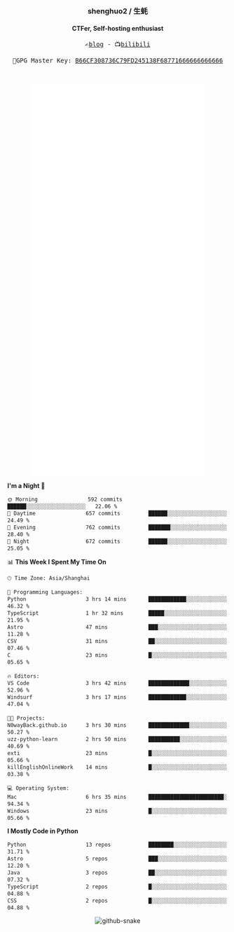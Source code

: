 <h3 align="center"> shenghuo2 / 生蚝 </h3>
<h4 align="center" >CTFer, Self-hosting enthusiast</h3>


<p align="center">
  <samp>
    ✍️<a href="https://blog.shenghuo2.top/">blog</a> -
    📺<a href="https://space.bilibili.com/85894935">bilibili</a>
  </samp>
</p>
<p align="center">
  <samp>
     🔐GPG Master Key: <a align="center" href="https://github.com/shenghuo2.gpg">B66CF308736C79FD245138F68771666666666666</a>
  </samp>
</p>
<br>
<p align="center">
  <a href="https://github.com/shenghuo2">
    <img width="400" align="top" src="https://github.com/shenghuo2/shenghuo2/blob/main/metrics.left.svg" />
  </a>
  <a href="https://github.com/shenghuo2">
    <img width="400" align="top" src="https://github.com/shenghuo2/shenghuo2/blob/main/metrics.right.svg" />
  </a>
</p>


<!--START_SECTION:waka-->
**I'm a Night 🦉** 

```text
🌞 Morning                592 commits         ██████░░░░░░░░░░░░░░░░░░░   22.06 % 
🌆 Daytime                657 commits         ██████░░░░░░░░░░░░░░░░░░░   24.49 % 
🌃 Evening                762 commits         ███████░░░░░░░░░░░░░░░░░░   28.40 % 
🌙 Night                  672 commits         ██████░░░░░░░░░░░░░░░░░░░   25.05 % 
```


📊 **This Week I Spent My Time On** 

```text
🕑︎ Time Zone: Asia/Shanghai

💬 Programming Languages: 
Python                   3 hrs 14 mins       ████████████░░░░░░░░░░░░░   46.32 % 
TypeScript               1 hr 32 mins        █████░░░░░░░░░░░░░░░░░░░░   21.95 % 
Astro                    47 mins             ███░░░░░░░░░░░░░░░░░░░░░░   11.28 % 
CSV                      31 mins             ██░░░░░░░░░░░░░░░░░░░░░░░   07.46 % 
C                        23 mins             █░░░░░░░░░░░░░░░░░░░░░░░░   05.65 % 

🔥 Editors: 
VS Code                  3 hrs 42 mins       █████████████░░░░░░░░░░░░   52.96 % 
Windsurf                 3 hrs 17 mins       ████████████░░░░░░░░░░░░░   47.04 % 

🐱‍💻 Projects: 
N0wayBack.github.io      3 hrs 30 mins       █████████████░░░░░░░░░░░░   50.27 % 
uzz-python-learn         2 hrs 50 mins       ██████████░░░░░░░░░░░░░░░   40.69 % 
exti                     23 mins             █░░░░░░░░░░░░░░░░░░░░░░░░   05.66 % 
killEnglishOnlineWork    14 mins             █░░░░░░░░░░░░░░░░░░░░░░░░   03.38 % 

💻 Operating System: 
Mac                      6 hrs 35 mins       ████████████████████████░   94.34 % 
Windows                  23 mins             █░░░░░░░░░░░░░░░░░░░░░░░░   05.66 % 
```

**I Mostly Code in Python** 

```text
Python                   13 repos            ████████░░░░░░░░░░░░░░░░░   31.71 % 
Astro                    5 repos             ███░░░░░░░░░░░░░░░░░░░░░░   12.20 % 
Java                     3 repos             ██░░░░░░░░░░░░░░░░░░░░░░░   07.32 % 
TypeScript               2 repos             █░░░░░░░░░░░░░░░░░░░░░░░░   04.88 % 
CSS                      2 repos             █░░░░░░░░░░░░░░░░░░░░░░░░   04.88 % 
```




<!--END_SECTION:waka-->


<div align="center">
  <picture>
    <source media="(prefers-color-scheme: dark)" srcset="https://gist.githubusercontent.com/shenghuo2/bfce20b14ab0484cef03bae6e60e0b3a/raw/github-snake-dark.svg" />
    <source media="(prefers-color-scheme: light)" srcset="https://gist.githubusercontent.com/shenghuo2/bfce20b14ab0484cef03bae6e60e0b3a/raw/github-snake.svg" />
    <img alt="github-snake" src="https://gist.githubusercontent.com/shenghuo2/bfce20b14ab0484cef03bae6e60e0b3a/raw/github-snake.svg" />
  </picture>
</div>

<!--
**shenghuo2/shenghuo2** is a ✨ _special_ ✨ repository because its `README.md` (this file) appears on your GitHub profile.

Here are some ideas to get you started:

- 🔭 I’m currently working on ...
- 🌱 I’m currently learning ...
- 👯 I’m looking to collaborate on ...
- 🤔 I’m looking for help with ...
- 💬 Ask me about ...
- 📫 How to reach me: ...
- 😄 Pronouns: ...
- ⚡ Fun fact: ...
-->
